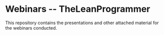 # Webinars -- TheLeanProgrammer

This repository contains the presentations and other attached material for the webinars conducted.